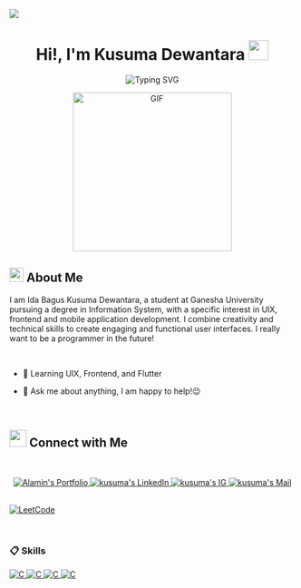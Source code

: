 ![](https://komarev.com/ghpvc/?username=alamin2731&style=flat&color=blue)

<h1 align="center">Hi!,  I'm Kusuma Dewantara <img src=
"https://media.giphy.com/media/hvRJCLFzcasrR4ia7z/giphy.gif" width="35"></h1>

<div align="center" style="border: px solid #000000;>

[![Typing SVG](https://readme-typing-svg.herokuapp.com?font=Robot-Bold&size=30&color=&center=true&vCenter=true&width=900&height=110&lines=Computer+Science+Student;Android+Developer;Compititive+Programmer;ML+Enthusiast;Web+Designer;web+developer;Growing+Ethical+Hacker)](https://git.io/typing-svg)
</div>
<p align="center" >
 <img  height="280rem" alt="GIF" src="https://media.tenor.com/GfSX-u7VGM4AAAAC/coding.gif" />
 </p>

## <img src="https://c.tenor.com/NCRHhqkXrJYAAAAi/programmers-go-internet.gif" width="25">  <b>About Me</b>
I am Ida Bagus Kusuma Dewantara, a student at Ganesha University pursuing a degree in Information System, with a specific interest in UIX, frontend and mobile application development. I combine creativity and technical skills to create engaging and functional user interfaces. I really want to be a programmer in the future!

<br>

  

- 🌱 Learning UIX, Frontend, and Flutter


- 💬 Ask me about anything, I am happy to help!😉


<br>

## <img src="https://media.giphy.com/media/LnQjpWaON8nhr21vNW/giphy.gif" width='30'> <b>Connect with Me</b>

 
 
<br>

<p align="center"><!-----Social Accounts------>

<p align="center">
 <a href="">
 <img border="0" alt="Alamin's Portfolio" src="https://img.icons8.com/external-itim2101-lineal-color-itim2101/40/000000/external-resume-business-recruitment-itim2101-lineal-color-itim2101.png">
 </a>

 <a href="https://www.linkedin.com/in/alamin20/](https://www.linkedin.com/in/ida-bagus-kusuma-dewantara-3b1203222/">
 
 <img border="0" alt="kusuma's LinkedIn" src="https://img.icons8.com/doodle/40/000000/linkedin--v2.png"/>
 </a>

 <a href="https://www.instagram.com/kusumadewantara___/">
 <img border="0" alt="kusuma's IG" src="https://img.icons8.com/doodle/38/000000/instagram--v1.png"/>
 </a>

 <a href="mailto:kusumadewantara3@gmail.com">
 <img border="0" alt="kusuma's Mail" src="https://img.icons8.com/doodle/38/000000/gmail-new.png"/>
 </a>
</p>

<br>

  <a href="https://leetcode.com/alamin11/](https://leetcode.com/kusumadewantara3/" target="_blank"> 
    <img alt="LeetCode" src="https://img.shields.io/badge/LeetCode-000000?logo=LeetCode&logoColor=d16c06"/>
  </a>
</p>


<br>


### 📋 Skills

<p align="left"> 
  <a href="https://www.cprogramming.com/" target="_blank"> 
    <img alt="C" src="https://img.shields.io/badge/Flutter-02569B?style=for-the-badge&logo=flutter&logoColor=white">
  </a> 
  <a href="https://www.cprogramming.com/" target="_blank"> 
    <img alt="C" src="https://img.shields.io/badge/Figma-F24E1E?style=for-the-badge&logo=figma&logoColor=white">
  </a> 

  <a href="https://www.cprogramming.com/" target="_blank"> 
    <img alt="C" src="https://img.shields.io/badge/Adobe%20Photoshop-31A8FF?style=for-the-badge&logo=Adobe%20Photoshop&logoColor=black">
  </a> 
  <a href="https://www.cprogramming.com/" target="_blank"> 
    <img alt="C" src="https://img.shields.io/badge/Bootstrap-563D7C?style=for-the-badge&logo=bootstrap&logoColor=white">
  </a> 
</p>


